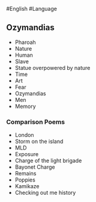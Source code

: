 #English #Language 

## Ozymandias
 - Pharoah
- Nature
- Human
- Slave
- Statue overpowered by nature
- Time
- Art
- Fear
- Ozymandias
- Men
- Memory

### Comparison Poems
- London
- Storm on the island
- MLD
- Exposure
- Charge of the light brigade
- Bayonet Charge
- Remains
- Poppies
- Kamikaze
- Checking out me history

